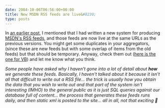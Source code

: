 ```yaml
---
date: 2004-10-06T06:56:00+00:00
title: New MSDN RSS feeds are live&#8230;
type: posts
---
```

In [an earlier post](http://blogs.duncanmackenzie.net/duncanma/archive/2004/09/26/708.aspx), I mentioned that I had written a new system for producing [MSDN's RSS feeds](http://msdn.microsoft.com/aboutmsdn/rss), and those feeds are now live at the same URLs as the previous versions. You might get some duplicates in your aggregators, (since these are new feeds but with some overlap of items from the old feeds) but that should be temporary. Anyway, check them out ([here is the one for VB](http://msdn.microsoft.com/vbasic/rss.xml)) and let me know what you think.

_Some people have asked why I haven't gone into a lot of detail about **how** we generate these feeds. Basically, I haven't talked about it because it isn't all that difficult to write out a RSS file... the trick is usually how you obtain the data that you wish to write out and that part of the system isn't interesting (IMHO) to the general public as it is just SQL queries against our database full of content... the process that generates these feeds runs daily, and then static xml is posted to the site... all in all, not that exciting 🙂_
